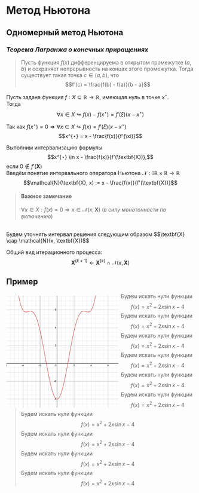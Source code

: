 <style>
   .leftimg {
    float:left; /* Выравнивание по левому краю */
    margin: 7px 7px 7px 0; /* Отступы вокруг картинки */
   }
   .rightimg  {
    float: right; /* Выравнивание по правому краю  */ 
    margin: 7px 0 7px 7px; /* Отступы вокруг картинки */
   }
  </style>

# Метод Ньютона

## Одномерный метод Ньютона

### ***Теорема Лагранжа о конечных приращениях***

> Пусть функция $f(x)$ дифференцируема в открытом промежутке $(a, b)$ и сохраняет непрерывность на концах этого промежутка.
> Тогда существует такая точка $c \in (a, b)$, что $$f'(c) = \frac{f(b) - f(a)}{b - a}$$

Пусть задана функция $f : X \subseteq  \mathbb{R}  \rightarrow  \mathbb{R}$, имеющая нуль в точке $x^{⋆}$.<br />
Тогда $$\forall x \in X \looparrowright f(x) - f(x^{⋆}) = f'(\xi)(x-x^{⋆})$$


Так как $f(x^{⋆}) = 0 ⇒ \forall x \in X ↬ f(x) = f'(ξ)(x-x^{⋆})$ 
$$x^{⋆} = x - \frac{f(x)}{f'(\xi)}$$

Выполним интервализацию формулы
$$x^{⋆} \in x - \frac{f(x)}{f'(\textbf{X})},$$
если $0 \notin f'(\textbf{X})$
<br />
Введём понятие интервального оператора Ньютона
$\mathcal{N}: \mathbb{IR} \times \mathbb{R} → ℝ$
$$\mathcal{N}(\textbf{X}, x) := x - \frac{f(x)}{f'(\textbf{X})}$$
> #### Важное замечание
> $\forall x \in X: f(x) = 0 ⇒ x \in \mathcal{N}(x, \textbf{X})$ (*в силу монотонности по включению*)

<br />
Будем уточнять интервал решения следующим образом
    $$\textbf{X} \cap \mathcal{N}(x, \textbf{X})$$

Общий вид итерационного процесса:
$$\textbf{X}^{(k+1)} ← \textbf{X}^{(k)}\cap \mathcal{N}(x, \textbf{X})$$

## Пример
 
<img src="newton_method/static/example.png" width="300" height="300" class="leftimg" caption="function"/> 

> Будем искать нули функции $$f(x) =  x^2 + 2x\sin{x}  -4$$
> Будем искать нули функции $$f(x) =  x^2 + 2x\sin{x}  -4$$
> Будем искать нули функции $$f(x) =  x^2 + 2x\sin{x}  -4$$
> Будем искать нули функции $$f(x) =  x^2 + 2x\sin{x}  -4$$
> Будем искать нули функции $$f(x) =  x^2 + 2x\sin{x}  -4$$
> Будем искать нули функции $$f(x) =  x^2 + 2x\sin{x}  -4$$
> Будем искать нули функции $$f(x) =  x^2 + 2x\sin{x}  -4$$
> Будем искать нули функции $$f(x) =  x^2 + 2x\sin{x}  -4$$
> Будем искать нули функции $$f(x) =  x^2 + 2x\sin{x}  -4$$
> Будем искать нули функции $$f(x) =  x^2 + 2x\sin{x}  -4$$



